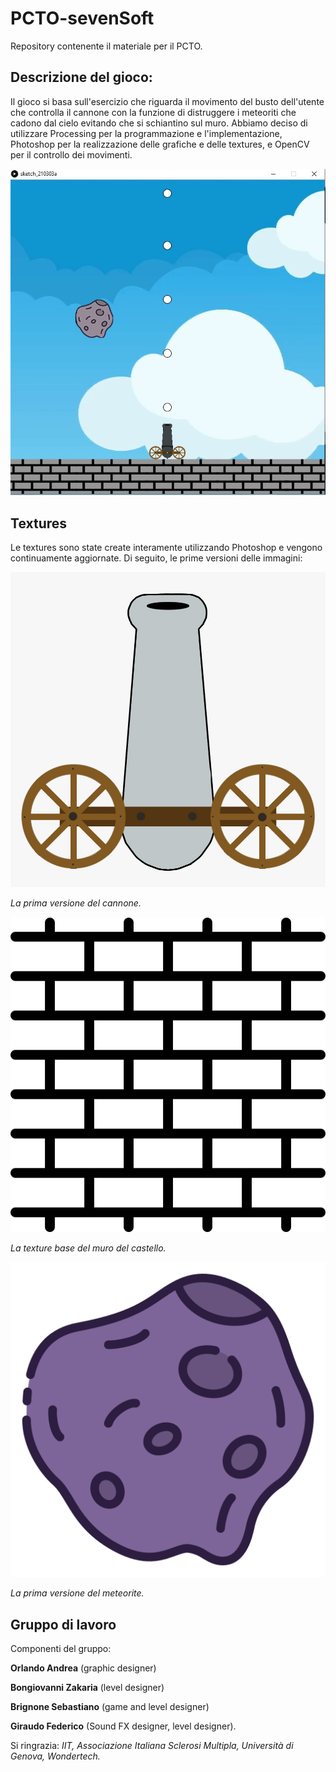 # PCTO-sevenSoft
Repository contenente il materiale per il PCTO.

## Descrizione del gioco:
Il gioco si basa sull'esercizio che riguarda il movimento del busto dell'utente che controlla il cannone con la funzione di distruggere i meteoriti che cadono dal cielo evitando che si schiantino sul muro. Abbiamo deciso di utilizzare Processing per la programmazione e l'implementazione, Photoshop per la realizzazione delle grafiche e delle textures, e OpenCV per il controllo dei movimenti.

![alt-text](https://github.com/andreaorlando333/PCTO-sevenSoft/blob/main/bozze%20progetto/Textures/WhatsApp%20Image%202021-03-05%20at%2012.45.51.jpeg "Versione BETA del gioco.")

 ## Textures
 Le textures sono state create interamente utilizzando Photoshop e vengono continuamente aggiornate. Di seguito, le prime versioni delle immagini:
 
 ![alt-text](https://github.com/andreaorlando333/PCTO-sevenSoft/blob/main/bozze%20progetto/Textures/cannone.jpg "Prima versione del cannone.")
 
 *La prima versione del cannone.*
 
 ![alt-text](https://github.com/andreaorlando333/PCTO-sevenSoft/blob/main/bozze%20progetto/Textures/brick-wall%20(1).png "Texture base del muro.")
 
 *La texture base del muro del castello.*
  
 ![alt-text](https://github.com/andreaorlando333/PCTO-sevenSoft/blob/main/bozze%20progetto/Textures/asteroid.png "Meteorite.")
 
 *La prima versione del meteorite.*
 
 
## Gruppo di lavoro
Componenti del gruppo: 

**Orlando Andrea** (graphic designer)

**Bongiovanni Zakaria** (level designer)

**Brignone Sebastiano** (game and level designer)

**Giraudo Federico** (Sound FX designer, level designer). 

Si ringrazia: *IIT, Associazione Italiana Sclerosi Multipla, Università di Genova, Wondertech.*

